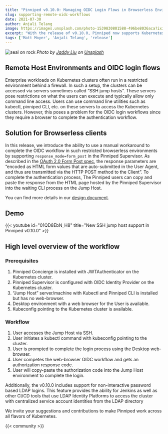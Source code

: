 ```yaml
---
title: "Pinniped v0.10.0: Managing OIDC Login Flows in Browserless Environments"
slug: supporting-remote-oidc-workflows
date: 2021-07-30
author: Anjali Telang
image: https://images.unsplash.com/photo-1539830801588-496be8036aca?ixid=MnwxMjA3fDB8MHxwaG90by1wYWdlfHx8fGVufDB8fHx8&ixlib=rb-1.2.1&auto=format&fit=crop&w=2250&q=80
excerpt: "With the release of v0.10.0, Pinniped now supports Kubernetes clusters behind firewalls or in restricted environments"
tags: ['Matt Moyer', 'Anjali Telang', 'release']
---
```


![seal on rock](https://images.unsplash.com/photo-1539830801588-496be8036aca?ixid=MnwxMjA3fDB8MHxwaG90by1wYWdlfHx8fGVufDB8fHx8&ixlib=rb-1.2.1&auto=format&fit=crop&w=2250&q=80)
*Photo by [Jaddy Liu](https://unsplash.com/@saintjaddy) on [Unsplash](https://unsplash.com/s/photos/seal)*

## Remote Host Environments and OIDC login flows

Enterprise workloads on Kubernetes clusters often run in a restricted environment behind a firewall. In such a setup, the clusters can be accessed via servers sometimes called “SSH jump hosts”. These servers pose restrictions on what the users can execute and typically allow only command line access. Users can use command line utilities such as kubectl, pinniped CLI, etc. on these servers to access the Kubernetes clusters. However, this poses a problem for the OIDC login workflows since they require a browser to complete the authentication workflow.

## Solution for Browserless clients

In this release, we introduce the ability to use a manual workaround to complete the OIDC workflow in such restricted browserless environments by supporting `response_mode=form_post` in the Pinniped Supervisor. As described in the [OAuth 2.0 Form Post spec](https://openid.net/specs/oauth-v2-form-post-response-mode-1_0.html), the response parameters are “encoded as HTML form values that are auto-submitted in the User Agent, and thus are transmitted via the HTTP POST method to the Client”. To complete the authentication process, The Pinniped users can copy and paste the response from the HTML page hosted by the Pinniped Supervisor into the waiting CLI process on the Jump Host.

You can find more details in our [design document](https://hackmd.io/Hx17ATt_QpGOdLH_7AH1jA).

## Demo

{{< youtube id="01QD8EbN_H8" title="New SSH jump host support in Pinniped v0.10.0" >}}

## High level overview of the workflow

### Prerequisites

1. Pinniped Concierge is installed with JWTAuthenticator on the Kubernetes cluster.
2. Pinniped Supervisor is configured with OIDC Identity Provider on the Kubernetes cluster.
3. “Jump Host” server/machine with Kubectl and Pinniped CLI is installed but has no web-browser.
4. Desktop environment with a web browser for the User is available.
5. Kubeconfig pointing to the Kubernetes cluster is available.

### Workflow

1. User accesses the Jump Host via SSH.
2. User initiates a kubectl command with kubeconfig pointing to the cluster.
3. User is prompted to complete the login process using the Desktop web-browser.
4. User competes the web-browser OIDC workflow and gets an authorization response code.
5. User will copy-paste the authorization code into the Jump Host environment to complete the login.

Additionally, the v0.10.0 includes support for non-interactive password based LDAP logins. This feature provides the ability for Jenkins as well as other CI/CD tools that use LDAP Identity Platforms to access the cluster with centralized service account identities from the LDAP directory

We invite your suggestions and contributions to make Pinniped work across all flavors of Kubernetes.

{{< community >}}

